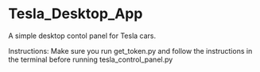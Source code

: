 # Tesla_Desktop_App
A simple desktop contol panel for Tesla cars.

Instructions:
Make sure you run get_token.py and follow the instructions in the terminal before running tesla_control_panel.py
